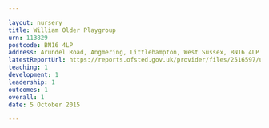 ```yaml
---

layout: nursery
title: William Older Playgroup
urn: 113829
postcode: BN16 4LP
address: Arundel Road, Angmering, Littlehampton, West Sussex, BN16 4LP
latestReportUrl: https://reports.ofsted.gov.uk/provider/files/2516597/urn/113829.pdf
teaching: 1
development: 1
leadership: 1
outcomes: 1
overall: 1
date: 5 October 2015

---
```

